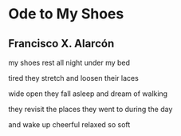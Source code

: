 # Ode to My Shoes
## Francisco X. Alarcón
my shoes
rest
all night
under my bed

tired
they stretch
and loosen
their laces

wide open
they fall asleep
and dream
of walking

they revisit
the places
they went to
during the day

and wake up
cheerful
relaxed
so soft